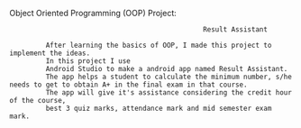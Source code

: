 Object Oriented Programming (OOP) Project:
            
                                                    Result Assistant
                                                    
             After learning the basics of OOP, I made this project to implement the ideas. 
             In this project I use 
             Android Studio to make a android app named Result Assistant.
             The app helps a student to calculate the minimum number, s/he needs to get to obtain A+ in the final exam in that course. 
             The app will give it's assistance considering the credit hour of the course,
             best 3 quiz marks, attendance mark and mid semester exam mark.
